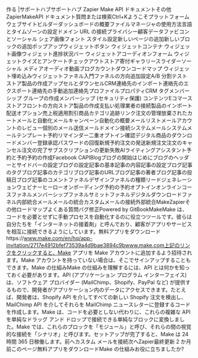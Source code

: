 作る |サポートハブサポートハブ Zapier Make API ドキュメントその他ZapierMakeAPI ドキュメント質問または検索Ctrl+Kようこそプラットフォームウェブサイトビルダーダッシュボードの概要ファイルマネージャの使用方法言語とタイムゾーンの設定ドメイン URL の接続プライバシー顧客データファビコンとソーシャル シェア画像フォント スタイル設定新しいページの追加新しいブロックの追加ポップアップウィジェットボタン ウィジェットコンテナ ウィジェット画像ウィジェット進捗状況バー ウィジェットアコーディオンフォーム ウィジェットクイズとアンケートチェックアウトストア寄付ギャラリースライダーソーシャル メディアオーディオ動画ブログカウントダウンコードマップ ウィジェット埋め込みウィジェットファネル入門ファネルの方向追加設定A/B 分割テストストア製品の作成アップセルとダウンセルCRM連絡先のインポート連絡先のエクスポート連絡先の手動追加連絡先プロファイルプロパティCRM タグメンバーシップ グループの作成メンバーシップ (セキュリティ保護) コンテンツEコマースストアフロントの方向ストア製品の作成支払い処理業者の接続製品のインポート配送オプション売上税適用割引商品カテゴリ追跡リンク注文の管理放棄されたカートメールと自動化メールキャンペーン自動化の概要メールリストメールアカウントのレビュー個別のメール送信メールドメイン接続システムメールシステムメールテンプレート予約リマインダー二重オプトイン確認デジタル商品のダウンロードメンバー登録承認パスワードの回復新規予約注文の発送新規注文注文のキャンセル注文の完了サブスクリプションの更新失敗AIライティングアシスタント予約と予約予約の作成Facebook CAPIBlogブログの開始はじめにブログのヘッダーとサイドバーの設定ブログの設定記事の基本記事の内容記事の設定ブログ記事のタグブログ記事のカテゴリブログ記事のURLブログ記事の著者ブログ記事の投稿日ブログ記事のコメントファネルデザインファネルの種類リードジェネレーションウェビナーヒーローオンボーディング予約の予約オプトインオンラインコースファネルメンバーシップファネルサミットファネルデジタルダウンロードファネル内部統合メールメールの統合カスタムメールの接続外部統合MakeZapierその他ロードマップよくある質問バグ修正Powered by GitBookMakeMake は、コードを必要とせずに手動プロセスを自動化するのに役立つツールです。彼らは自分たちを「インターネットの接着剤」と呼んでおり、顧客がアプリやサービスを相互に接続できるようにしています。無料アプリをダウンロードhttps://www.make.com/en/hq/app-invitation/2717e4912bfef73539a4d9bae3894c9bwww.make.com上記のリンクをクリックすると、Make アプリを Make アカウントに追加するよう招待されます。Make アカウントを持っていない場合は、そこでサインアップすることもできます。Make の仕組みMake の仕組みを理解するには、API とは何かを知っておく必要があります。API (アプリケーション プログラム インターフェイス) は、ソフトウェア プロバイダー (MailChimp、Shopify、PayPal など) が提供するもので、開発者がアプリケーション内のデータにアクセスできます。たとえば、開発者は、Shopify API を介してすべての新しい Shopify 注文を検出し、MailChimp API を介してそれらを MailChimp ニュースレターに登録するコードを作成します。Make は、コードを必要としない代わりに、これらの複雑な API を単純なドラッグ アンド ドロップで接続できる単純なブロックに変換しました。Make では、これらのブロックを「モジュール」と呼び、それらの間の視覚的な接続を「シナリオ」と呼びます。セットアップが完了すると、Make は 24 時間 365 日稼働します。前へカスタム メールを接続次へZapier最終更新 2 か月前このページ無料アプリをダウンロードMake の仕組みお役に立ちましたか?